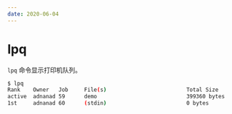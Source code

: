 ```yaml
---
date: 2020-06-04
---
```


# lpq

`lpq` 命令显示打印机队列。

```bash
$ lpq
Rank    Owner   Job     File(s)                         Total Size
active  adnanad 59      demo                            399360 bytes
1st     adnanad 60      (stdin)                         0 bytes
```
